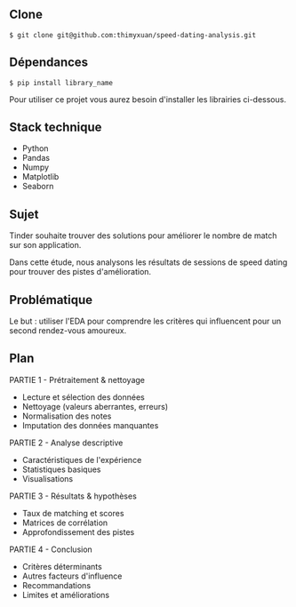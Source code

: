 ## Clone

```$ git clone git@github.com:thimyxuan/speed-dating-analysis.git```

## Dépendances

```$ pip install library_name```

Pour utiliser ce projet vous aurez besoin d'installer les librairies ci-dessous.

## Stack technique 

- Python
- Pandas
- Numpy
- Matplotlib
- Seaborn

## Sujet

Tinder souhaite trouver des solutions pour améliorer le nombre de match sur son application.  

Dans cette étude, nous analysons les résultats de sessions de speed dating pour trouver des pistes d'amélioration.

## Problématique

Le but : utiliser l'EDA pour comprendre les critères qui influencent pour un second rendez-vous amoureux.

## Plan 

PARTIE 1 - Prétraitement & nettoyage
- Lecture et sélection des données  
- Nettoyage (valeurs aberrantes, erreurs)
- Normalisation des notes
- Imputation des données manquantes

PARTIE 2 - Analyse descriptive   
- Caractéristiques de l'expérience
- Statistiques basiques
- Visualisations 

PARTIE 3 - Résultats & hypothèses
- Taux de matching et scores
- Matrices de corrélation
- Approfondissement des pistes

PARTIE 4 - Conclusion  
- Critères déterminants  
- Autres facteurs d'influence
- Recommandations
- Limites et améliorations